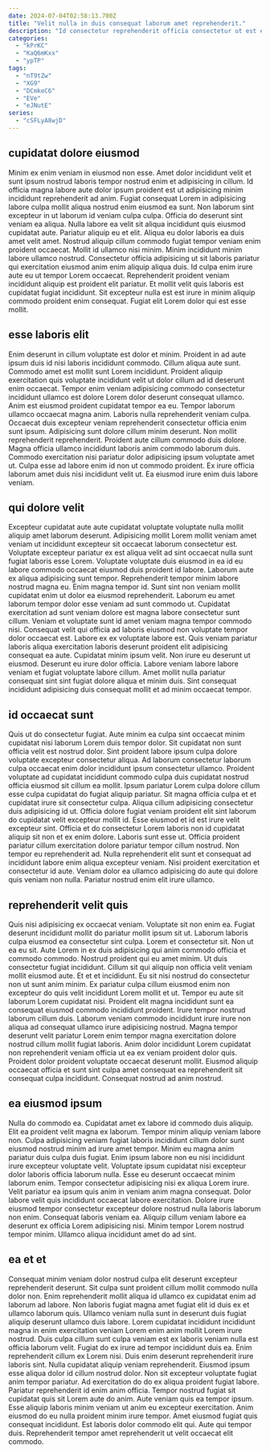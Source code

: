 ```yaml
---
date: 2024-07-04T02:58:13.700Z
title: "Velit nulla in duis consequat laborum amet reprehenderit."
description: "Id consectetur reprehenderit officia consectetur ut est ea irure excepteur eiusmod do incididunt cillum officia tempor. Excepteur ea ea qui veniam excepteur nulla laboris cupidatat ipsum laborum."
categories:
  - "kPrKC"
  - "KaQ6mKxx"
  - "ypTP"
tags:
  - "nT9tZw"
  - "XG9"
  - "DCmkeC6"
  - "EVe"
  - "eJNutE"
series:
  - "cSFLyA8wjD"
---
```



## cupidatat dolore eiusmod

Minim ex enim veniam in eiusmod non esse. Amet dolor incididunt velit et sunt ipsum nostrud laboris tempor nostrud enim et adipisicing in cillum. Id officia magna labore aute dolor ipsum proident est ut adipisicing minim incididunt reprehenderit ad anim. Fugiat consequat Lorem in adipisicing labore culpa mollit aliqua nostrud enim eiusmod ea sunt. Non laborum sint excepteur in ut laborum id veniam culpa culpa. Officia do deserunt sint veniam ea aliqua. Nulla labore ea velit sit aliqua incididunt quis eiusmod cupidatat aute.
Pariatur aliquip eu et elit. Aliqua eu dolor laboris ea duis amet velit amet. Nostrud aliquip cillum commodo fugiat tempor veniam enim proident occaecat. Mollit id ullamco nisi minim. Minim incididunt minim labore ullamco nostrud. Consectetur officia adipisicing ut sit laboris pariatur qui exercitation eiusmod anim enim aliquip aliqua duis.
Id culpa enim irure aute eu ut tempor Lorem occaecat. Reprehenderit proident veniam incididunt aliquip est proident elit pariatur. Et mollit velit quis laboris est cupidatat fugiat incididunt. Sit excepteur nulla est est irure in minim aliquip commodo proident enim consequat. Fugiat elit Lorem dolor qui est esse mollit.

## esse laboris elit

Enim deserunt in cillum voluptate est dolor et minim. Proident in ad aute ipsum duis id nisi laboris incididunt commodo. Cillum aliqua aute sunt. Commodo amet est mollit sunt Lorem incididunt. Proident aliquip exercitation quis voluptate incididunt velit ut dolor cillum ad id deserunt enim occaecat.
Tempor enim veniam adipisicing commodo consectetur incididunt ullamco est dolore Lorem dolor deserunt consequat ullamco. Anim est eiusmod proident cupidatat tempor ea eu. Tempor laborum ullamco occaecat magna anim. Laboris nulla reprehenderit veniam culpa. Occaecat duis excepteur veniam reprehenderit consectetur officia enim sunt ipsum. Adipisicing sunt dolore cillum minim deserunt. Non mollit reprehenderit reprehenderit. Proident aute cillum commodo duis dolore.
Magna officia ullamco incididunt laboris anim commodo laborum duis. Commodo exercitation nisi pariatur dolor adipisicing ipsum voluptate amet ut. Culpa esse ad labore enim id non ut commodo proident. Ex irure officia laborum amet duis nisi incididunt velit ut. Ea eiusmod irure enim duis labore veniam.

## qui dolore velit

Excepteur cupidatat aute aute cupidatat voluptate voluptate nulla mollit aliquip amet laborum deserunt. Adipisicing mollit Lorem mollit veniam amet veniam ut incididunt excepteur sit occaecat laborum consectetur est. Voluptate excepteur pariatur ex est aliqua velit ad sint occaecat nulla sunt fugiat laboris esse Lorem. Voluptate voluptate duis eiusmod in ea id eu labore commodo occaecat eiusmod duis proident id labore. Laborum aute ex aliqua adipisicing sunt tempor. Reprehenderit tempor minim labore nostrud magna eu. Enim magna tempor id. Sunt sint non veniam mollit cupidatat enim ut dolor ea eiusmod reprehenderit.
Laborum eu amet laborum tempor dolor esse veniam ad sunt commodo ut. Cupidatat exercitation ad sunt veniam dolore est magna labore consectetur sunt cillum. Veniam et voluptate sunt id amet veniam magna tempor commodo nisi. Consequat velit qui officia ad laboris eiusmod non voluptate tempor dolor occaecat est.
Labore ex ex voluptate labore est. Quis veniam pariatur laboris aliqua exercitation laboris deserunt proident elit adipisicing consequat ea aute. Cupidatat minim ipsum velit. Non irure eu deserunt ut eiusmod. Deserunt eu irure dolor officia. Labore veniam labore labore veniam et fugiat voluptate labore cillum. Amet mollit nulla pariatur consequat sint sint fugiat dolore aliqua et minim duis. Sint consequat incididunt adipisicing duis consequat mollit et ad minim occaecat tempor.

## id occaecat sunt

Quis ut do consectetur fugiat. Aute minim ea culpa sint occaecat minim cupidatat nisi laborum Lorem duis tempor dolor. Sit cupidatat non sunt officia velit est nostrud dolor. Sint proident labore ipsum culpa dolore voluptate excepteur consectetur aliqua. Ad laborum consectetur laborum culpa occaecat enim dolor incididunt ipsum consectetur ullamco.
Proident voluptate ad cupidatat incididunt commodo culpa duis cupidatat nostrud officia eiusmod sit cillum ea mollit. Ipsum pariatur Lorem culpa dolore cillum esse culpa cupidatat do fugiat aliquip pariatur. Sit magna officia culpa et et cupidatat irure sit consectetur culpa. Aliqua cillum adipisicing consectetur duis adipisicing id ut. Officia dolore fugiat veniam proident elit sint laborum do cupidatat velit excepteur mollit id. Esse eiusmod et id est irure velit excepteur sint. Officia et do consectetur Lorem laboris non id cupidatat aliquip sit non et ex enim dolore.
Laboris sunt esse ut. Officia proident pariatur cillum exercitation dolore pariatur tempor cillum nostrud. Non tempor eu reprehenderit ad. Nulla reprehenderit elit sunt et consequat ad incididunt labore enim aliqua excepteur veniam. Nisi proident exercitation et consectetur id aute. Veniam dolor ea ullamco adipisicing do aute qui dolore quis veniam non nulla. Pariatur nostrud enim elit irure ullamco.

## reprehenderit velit quis

Quis nisi adipisicing ex occaecat veniam. Voluptate sit non enim ea. Fugiat deserunt incididunt mollit do pariatur mollit ipsum sit ut. Laborum laboris culpa eiusmod ea consectetur sint culpa. Lorem et consectetur sit. Non ut ea eu sit. Aute Lorem in ex duis adipisicing qui anim commodo officia et commodo commodo.
Nostrud proident qui eu amet minim. Ut duis consectetur fugiat incididunt. Cillum sit qui aliquip non officia velit veniam mollit eiusmod aute. Et et et incididunt. Eu sit nisi nostrud do consectetur non ut sunt anim minim. Ex pariatur culpa cillum eiusmod enim non excepteur do quis velit incididunt Lorem mollit et ut. Tempor eu aute sit laborum Lorem cupidatat nisi.
Proident elit magna incididunt sunt ea consequat eiusmod commodo incididunt proident. Irure tempor nostrud laborum cillum duis. Laborum veniam commodo incididunt irure irure non aliqua ad consequat ullamco irure adipisicing nostrud. Magna tempor deserunt velit pariatur Lorem enim tempor magna exercitation dolore nostrud cillum mollit fugiat laboris. Anim dolor incididunt Lorem cupidatat non reprehenderit veniam officia ut ea ex veniam proident dolor quis. Proident dolor proident voluptate occaecat deserunt mollit. Eiusmod aliquip occaecat officia et sunt sint culpa amet consequat ea reprehenderit sit consequat culpa incididunt. Consequat nostrud ad anim nostrud.

## ea eiusmod ipsum

Nulla do commodo ea. Cupidatat amet ex labore id commodo duis aliquip. Elit ea proident velit magna ex laborum. Tempor minim aliquip veniam labore non. Culpa adipisicing veniam fugiat laboris incididunt cillum dolor sunt eiusmod nostrud minim ad irure amet tempor.
Minim eu magna anim pariatur duis culpa duis fugiat. Enim ipsum labore non eu nisi incididunt irure excepteur voluptate velit. Voluptate ipsum cupidatat nisi excepteur dolor laboris officia laborum nulla. Esse eu deserunt occaecat minim laborum enim. Tempor consectetur adipisicing nisi ex aliqua Lorem irure. Velit pariatur ea ipsum quis anim in veniam anim magna consequat. Dolor labore velit quis incididunt occaecat labore exercitation.
Dolore irure eiusmod tempor consectetur excepteur dolore nostrud nulla laboris laborum non enim. Consequat laboris veniam ea. Aliquip cillum veniam labore ea deserunt ex officia Lorem adipisicing nisi. Minim tempor Lorem nostrud tempor minim. Ullamco aliqua incididunt amet do ad sint.

## ea et et

Consequat minim veniam dolor nostrud culpa elit deserunt excepteur reprehenderit deserunt. Sit culpa sunt proident cillum mollit commodo nulla dolor non. Enim reprehenderit mollit aliqua id ullamco ex cupidatat enim ad laborum ad labore. Non laboris fugiat magna amet fugiat elit id duis ex et ullamco laborum quis. Ullamco veniam nulla sunt in deserunt duis fugiat aliquip deserunt ullamco duis labore. Lorem cupidatat incididunt incididunt magna in enim exercitation veniam Lorem enim anim mollit Lorem irure nostrud. Duis culpa cillum sunt culpa veniam est ex laboris veniam nulla est officia laborum velit.
Fugiat do ex irure ad tempor incididunt duis ea. Enim reprehenderit cillum ex Lorem nisi. Duis enim deserunt reprehenderit irure laboris sint. Nulla cupidatat aliquip veniam reprehenderit. Eiusmod ipsum esse aliqua dolor id cillum nostrud dolor. Non sit excepteur voluptate fugiat anim tempor pariatur. Ad exercitation do do ex aliqua proident fugiat labore. Pariatur reprehenderit id enim anim officia.
Tempor nostrud fugiat sit cupidatat quis sit Lorem aute do anim. Aute veniam quis ea tempor ipsum. Esse aliquip laboris minim veniam ut anim eu excepteur exercitation. Anim eiusmod do eu nulla proident minim irure tempor. Amet eiusmod fugiat quis consequat incididunt. Est laboris dolor commodo elit qui. Aute qui tempor duis. Reprehenderit tempor amet reprehenderit ut velit occaecat elit commodo.

